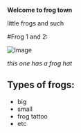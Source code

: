 **Welcome to frog town**

little frogs and such

#Frog 1 and 2:

![Image](https://www.amphibians.org/wp-content/uploads/2019/04/0_World-Frog-Day.jpg)

*this one has a frog hat*

## Types of frogs:
- big
- small
- frog tattoo
- etc
